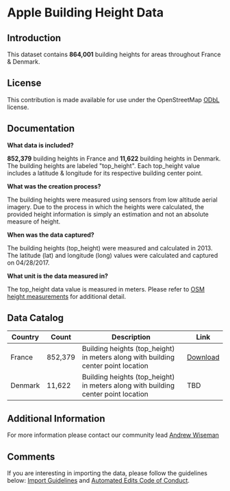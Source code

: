 # Apple Building Height Data


## Introduction

This dataset contains **864,001** building heights for areas throughout France & Denmark. 


## License

This contribution is made available for use under the OpenStreetMap [ODbL](https://opendatacommons.org/licenses/odbl/) license.


## Documentation

**What data is included?**

**852,379** building heights in France and **11,622** building heights in Denmark.  The building heights are labeled "top_height".  Each top_height value includes a latitude & longitude for its respective building center point.  

**What was the creation process?**

The building heights were measured using sensors from low altitude aerial imagery.  Due to the process in which the heights were calculated, the provided height information is simply an estimation and not an absolute measure of height.  

**When was the data captured?**

The building heights (top_height) were measured and calculated in 2013.  The latitude (lat) and longitude (long) values were calculated and captured on 04/28/2017.  

**What unit is the data measured in?**

The top_height data value is measured in meters. Please refer to [OSM height measurements](https://wiki.openstreetmap.org/wiki/Map_Features/Units) for additional detail.  


## Data Catalog

| Country     | Count           | Description                                                                        | Link  |
| ------------|-----------------|------------------------------------------------------------------------------------|-------|
| France      | 852,379         | Building heights (top_height) in meters along with building center point location  | [Download](https://github.com/awisemanapple/appledata/blob/master/France/fra_building_heights.csv.zip)   |
| Denmark     | 11,622          | Building heights (top_height) in meters along with building center point location  | TBD   |



## Additional Information
For more information please contact our community lead [Andrew Wiseman](https://www.openstreetmap.org/user/Marion%20Barry)


## Comments
If you are interesting in importing the data, please follow the guidelines below: [Import Guidelines](https://wiki.openstreetmap.org/wiki/Import/Guidelines) and [Automated Edits Code of Conduct](https://wiki.openstreetmap.org/wiki/Automated_Edits_code_of_conduct).

